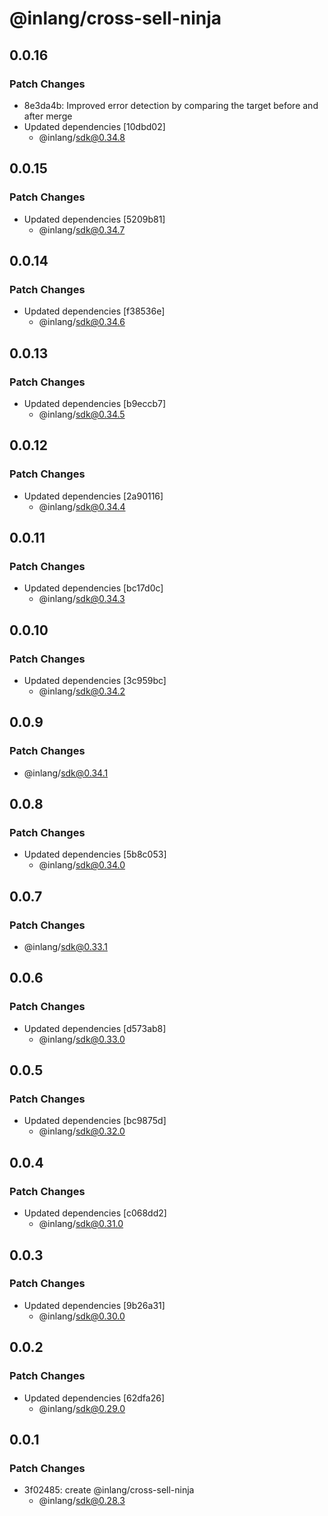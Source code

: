 # @inlang/cross-sell-ninja

## 0.0.16

### Patch Changes

- 8e3da4b: Improved error detection by comparing the target before and after merge
- Updated dependencies [10dbd02]
  - @inlang/sdk@0.34.8

## 0.0.15

### Patch Changes

- Updated dependencies [5209b81]
  - @inlang/sdk@0.34.7

## 0.0.14

### Patch Changes

- Updated dependencies [f38536e]
  - @inlang/sdk@0.34.6

## 0.0.13

### Patch Changes

- Updated dependencies [b9eccb7]
  - @inlang/sdk@0.34.5

## 0.0.12

### Patch Changes

- Updated dependencies [2a90116]
  - @inlang/sdk@0.34.4

## 0.0.11

### Patch Changes

- Updated dependencies [bc17d0c]
  - @inlang/sdk@0.34.3

## 0.0.10

### Patch Changes

- Updated dependencies [3c959bc]
  - @inlang/sdk@0.34.2

## 0.0.9

### Patch Changes

- @inlang/sdk@0.34.1

## 0.0.8

### Patch Changes

- Updated dependencies [5b8c053]
  - @inlang/sdk@0.34.0

## 0.0.7

### Patch Changes

- @inlang/sdk@0.33.1

## 0.0.6

### Patch Changes

- Updated dependencies [d573ab8]
  - @inlang/sdk@0.33.0

## 0.0.5

### Patch Changes

- Updated dependencies [bc9875d]
  - @inlang/sdk@0.32.0

## 0.0.4

### Patch Changes

- Updated dependencies [c068dd2]
  - @inlang/sdk@0.31.0

## 0.0.3

### Patch Changes

- Updated dependencies [9b26a31]
  - @inlang/sdk@0.30.0

## 0.0.2

### Patch Changes

- Updated dependencies [62dfa26]
  - @inlang/sdk@0.29.0

## 0.0.1

### Patch Changes

- 3f02485: create @inlang/cross-sell-ninja
  - @inlang/sdk@0.28.3
